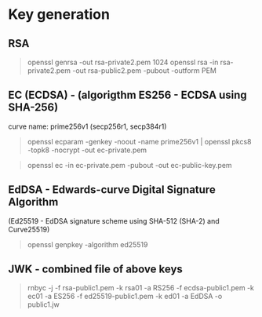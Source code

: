 # Key generation

## RSA

> openssl genrsa -out rsa-private2.pem 1024
> openssl rsa -in rsa-private2.pem -out rsa-public2.pem -pubout -outform PEM

## EC (ECDSA) - (algorigthm ES256 - ECDSA using SHA-256)

curve name: prime256v1 (secp256r1, secp384r1)

> openssl ecparam -genkey -noout -name prime256v1 | openssl pkcs8 -topk8 -nocrypt -out ec-private.pem

> openssl ec -in ec-private.pem -pubout -out ec-public-key.pem

## EdDSA - Edwards-curve Digital Signature Algorithm

(Ed25519 - EdDSA signature scheme using SHA-512 (SHA-2) and Curve25519)

> openssl genpkey -algorithm ed25519

## JWK - combined file of above keys

> rnbyc  -j -f rsa-public1.pem -k rsa01 -a RS256 -f ecdsa-public1.pem -k ec01 -a ES256  -f ed25519-public1.pem -k ed01 -a EdDSA -o public1.jw

